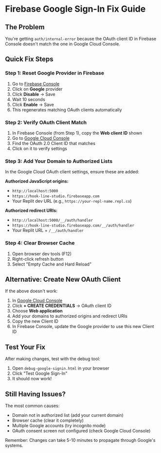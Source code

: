 # Firebase Google Sign-In Fix Guide

## The Problem
You're getting `auth/internal-error` because the OAuth client ID in Firebase Console doesn't match the one in Google Cloud Console.

## Quick Fix Steps

### Step 1: Reset Google Provider in Firebase
1. Go to [Firebase Console](https://console.firebase.google.com/project/hook-line-studio/authentication/providers)
2. Click on **Google** provider
3. Click **Disable** → Save
4. Wait 10 seconds
5. Click **Enable** → Save
6. This regenerates matching OAuth clients automatically

### Step 2: Verify OAuth Client Match
1. In Firebase Console (from Step 1), copy the **Web client ID** shown
2. Go to [Google Cloud Console](https://console.cloud.google.com/apis/credentials?project=hook-line-studio)
3. Find the OAuth 2.0 Client ID that matches
4. Click on it to verify settings

### Step 3: Add Your Domain to Authorized Lists
In the Google Cloud OAuth client settings, ensure these are added:

**Authorized JavaScript origins:**
- `http://localhost:5000`
- `https://hook-line-studio.firebaseapp.com`
- Your Replit dev URL (e.g., `https://your-repl-name.repl.co`)

**Authorized redirect URIs:**
- `http://localhost:5000/__/auth/handler`
- `https://hook-line-studio.firebaseapp.com/__/auth/handler`
- Your Replit URL + `/__/auth/handler`

### Step 4: Clear Browser Cache
1. Open browser dev tools (F12)
2. Right-click refresh button
3. Select "Empty Cache and Hard Reload"

## Alternative: Create New OAuth Client
If the above doesn't work:

1. In [Google Cloud Console](https://console.cloud.google.com/apis/credentials?project=hook-line-studio)
2. Click **+ CREATE CREDENTIALS** → OAuth client ID
3. Choose **Web application**
4. Add your domains to authorized origins and redirect URIs
5. Copy the new Client ID
6. In Firebase Console, update the Google provider to use this new Client ID

## Test Your Fix
After making changes, test with the debug tool:
1. Open `debug-google-signin.html` in your browser
2. Click "Test Google Sign-In"
3. It should now work!

## Still Having Issues?
The most common causes:
- Domain not in authorized list (add your current domain)
- Browser cache (clear it completely)
- Multiple Google accounts (try incognito mode)
- OAuth consent screen not configured (check Google Cloud Console)

Remember: Changes can take 5-10 minutes to propagate through Google's systems.
